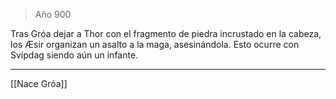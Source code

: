 > Año 900

Tras Gróa dejar a Thor con el fragmento de piedra incrustado en la cabeza, los Æsir organizan un asalto a la maga, asesinándola. Esto ocurre con Svípdag siendo aún un infante.

---

[[Nace Gróa]]